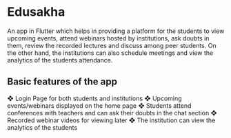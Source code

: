 # Edusakha

An app in Flutter which helps in providing a platform for
the students to view upcoming events, attend webinars hosted by institutions,
ask doubts in them, review the recorded lectures and discuss among peer
students.
On the other hand, the institutions can also schedule meetings and view the
analytics of the students attendance.

## Basic features of the app

❖ Login Page for both students and institutions
❖ Upcoming events/webinars displayed on the home page
❖ Students attend conferences with teachers and can ask their
doubts in the chat section
❖ Recorded webinar videos for viewing later
❖ The institution can view the analytics of the students 


